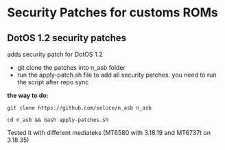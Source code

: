 Security Patches for customs ROMs
===========
DotOS 1.2 security patches 
------------------

adds security patch for DotOS 1.2

- git clone the patches into n_asb folder
- run the apply-patch.sh file to add all security patches. you need to run the script after repo sync 

**the way to do:**
```
git clone https://github.com/seluce/n_asb n_asb

cd n_asb && bash apply-patches.sh
```

Tested it with different mediateks (MT6580 with 3.18.19 and MT6737t on 3.18.35)